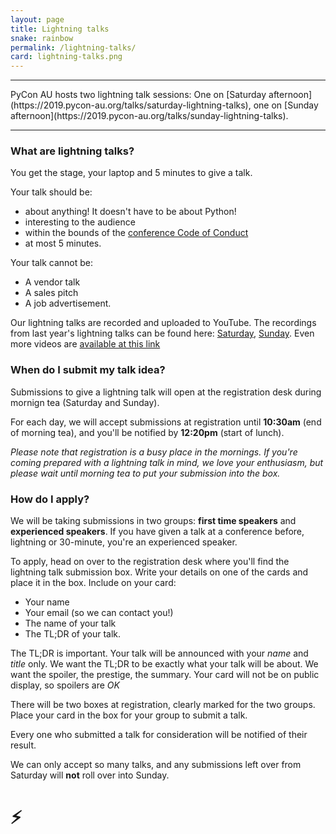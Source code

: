 ```yaml
---
layout: page
title: Lightning talks
snake: rainbow
permalink: /lightning-talks/
card: lightning-talks.png
---
```


<hr>
<span class="abstract">
PyCon AU hosts two lightning talk sessions: One on [Saturday afternoon](https://2019.pycon-au.org/talks/saturday-lightning-talks), one on [Sunday afternoon](https://2019.pycon-au.org/talks/sunday-lightning-talks). 
</span>
<hr>

### What are lightning talks?

You get the stage, your laptop and 5 minutes to give a talk. 

Your talk should be:

 * about anything! It doesn't have to be about Python!
 * interesting to the audience
 * within the bounds of the [conference Code of Conduct](https://2019.pycon-au.org/conduct/)
 * at most 5 minutes. 

Your talk cannot be:
 
 * A vendor talk
 * A sales pitch
 * A job advertisement.

Our lightning talks are recorded and uploaded to YouTube. The recordings from last year's lightning talks can be found here: [Saturday](https://youtu.be/BmWLhVMWC9I), [Sunday](https://www.youtube.com/watch?v=rNkbmu4e3MA). Even more videos are [available at this link](https://www.youtube.com/user/PyConAU/search?query=lightning)


### When do I submit my talk idea?

Submissions to give a lightning talk will open at the registration desk during mornign tea (Saturday and Sunday).

For each day, we will accept submissions at registration until **10:30am** (end of morning tea), and you'll be notified by **12:20pm** (start of lunch).

_Please note that registration is a busy place in the mornings. If you're coming prepared with a lightning talk in mind, we love your enthusiasm, but please wait until morning tea to put your submission into the box._


### How do I apply?

We will be taking submissions in two groups: **first time speakers** and **experienced speakers**. If you have given a talk at a conference before, lightning or 30-minute, you're an experienced speaker. 

To apply, head on over to the registration desk where you'll find the lightning talk submission box. Write your details on one of the cards and place it in the box. Include on your card:

 * Your name
 * Your email (so we can contact you!)
 * The name of your talk
 * The TL;DR of your talk. 

The TL;DR is important. Your talk will be announced with your _name_ and _title_ only. We want the TL;DR to be exactly what your talk will be about. We want the spoiler, the prestige, the summary. Your card will not be on public display, so spoilers are *OK*

There will be two boxes at registration, clearly marked for the two groups. Place your card in the box for your group to submit a talk.

Every one who submitted a talk for consideration will be notified of their result. 

We can only accept so many talks, and any submissions left over from Saturday will **not** roll over into Sunday. 

# ⚡️
